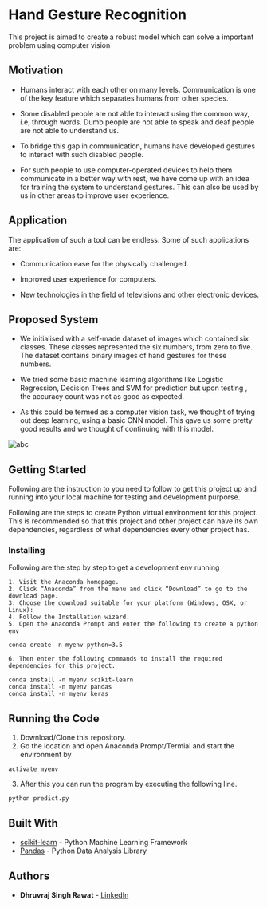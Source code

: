 # Hand Gesture Recognition

This project is aimed to create a robust model which can solve a important problem using computer vision

## Motivation
* Humans interact with each other on many levels. Communication is one of the key feature which separates humans from other species.
* Some disabled people are not able to interact using the common way, i.e, through words. Dumb people are not able to speak and deaf people are not able to understand us.

* To bridge this gap in communication, humans have developed gestures to interact with such disabled people.


* For such people to use computer-operated devices to help them communicate in a better way with rest, we have come up with an idea for training the system to understand gestures. This can also be used by us in other areas to improve user experience.

## Application 
The application of such a tool can be endless. Some of such applications are:


* Communication ease for the physically challenged.

* Improved user experience for computers.

* New technologies in the field of televisions and other electronic devices.

## Proposed System

* We initialised with a self-made dataset of images which contained six classes. These classes represented the six numbers, from zero to five. The dataset contains binary images of hand gestures for these numbers.

* We tried some basic machine learning algorithms like Logistic Regression, Decision Trees and SVM for prediction but upon testing , the accuracy count was not as good as expected.

* As this could be termed as a computer vision task, we thought of trying out deep learning, using a basic CNN model. This gave us some pretty good results and we thought of continuing with this model.

![abc](https://user-images.githubusercontent.com/5564730/51240024-e17c6b00-19a0-11e9-9a8b-12dbbb8de206.jpg)

## Getting Started

Following are the instruction to you need to follow to get this project up and running into your local machine for testing and development purporse.

Following are the steps to create Python virtual environment for this project. This is recommended so that this project and other project can have its own dependencies, regardless of what dependencies every other project has.


### Installing

Following are the step by step to get a development env running

    1. Visit the Anaconda homepage.
    2. Click “Anaconda” from the menu and click “Download” to go to the download page.
    3. Choose the download suitable for your platform (Windows, OSX, or Linux):
    4. Follow the Installation wizard.
    5. Open the Anaconda Prompt and enter the following to create a python env
```
conda create -n myenv python=3.5
```
    6. Then enter the following commands to install the required dependencies for this project. 
```
conda install -n myenv scikit-learn
conda install -n myenv pandas
conda install -n myenv keras
```

## Running the Code 

1. Download/Clone this repository.
2. Go the location and open Anaconda Prompt/Termial and start the environment by 
```
activate myenv
```
3. After this you can run the program by executing the following line.
```
python predict.py
```

## Built With

* [scikit-learn](http://scikit-learn.org/) - Python Machine Learning Framework
* [Pandas](https://pandas.pydata.org/) - Python Data Analysis Library


## Authors

* **Dhruvraj Singh Rawat** - [LinkedIn](https://www.linkedin.com/in/dhruvrajrawat/)




